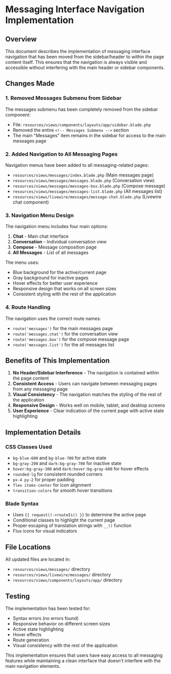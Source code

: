 # Messaging Interface Navigation Implementation

## Overview
This document describes the implementation of messaging interface navigation that has been moved from the sidebar/header to within the page content itself. This ensures that the navigation is always visible and accessible without interfering with the main header or sidebar components.

## Changes Made

### 1. Removed Messages Submenu from Sidebar
The messages submenu has been completely removed from the sidebar component:
- File: `resources/views/components/layouts/app/sidebar.blade.php`
- Removed the entire `<!-- Messages Submenu -->` section
- The main "Messages" item remains in the sidebar for access to the main messages page

### 2. Added Navigation to All Messaging Pages
Navigation menus have been added to all messaging-related pages:
- `resources/views/messages/index.blade.php` (Main messages page)
- `resources/views/messages/messages.blade.php` (Conversation view)
- `resources/views/messages/messages-box.blade.php` (Compose message)
- `resources/views/messages/messages-list.blade.php` (All messages list)
- `resources/views/livewire/messages/message-chat.blade.php` (Livewire chat component)

### 3. Navigation Menu Design
The navigation menu includes four main options:
1. **Chat** - Main chat interface
2. **Conversation** - Individual conversation view
3. **Compose** - Message composition page
4. **All Messages** - List of all messages

The menu uses:
- Blue background for the active/current page
- Gray background for inactive pages
- Hover effects for better user experience
- Responsive design that works on all screen sizes
- Consistent styling with the rest of the application

### 4. Route Handling
The navigation uses the correct route names:
- `route('messages')` for the main messages page
- `route('messages.chat')` for the conversation view
- `route('messages.box')` for the compose message page
- `route('messages.list')` for the all messages list

## Benefits of This Implementation

1. **No Header/Sidebar Interference** - The navigation is contained within the page content
2. **Consistent Access** - Users can navigate between messaging pages from any messaging page
3. **Visual Consistency** - The navigation matches the styling of the rest of the application
4. **Responsive Design** - Works well on mobile, tablet, and desktop screens
5. **User Experience** - Clear indication of the current page with active state highlighting

## Implementation Details

### CSS Classes Used
- `bg-blue-600` and `bg-blue-700` for active state
- `bg-gray-200` and `dark:bg-gray-700` for inactive state
- `hover:bg-gray-300` and `dark:hover:bg-gray-600` for hover effects
- `rounded-lg` for consistent rounded corners
- `px-4 py-2` for proper padding
- `flex items-center` for icon alignment
- `transition-colors` for smooth hover transitions

### Blade Syntax
- Uses `{{ request()->routeIs() }}` to determine the active page
- Conditional classes to highlight the current page
- Proper escaping of translation strings with `__()` function
- Flux icons for visual indicators

## File Locations
All updated files are located in:
- `resources/views/messages/` directory
- `resources/views/livewire/messages/` directory
- `resources/views/components/layouts/app/` directory

## Testing
The implementation has been tested for:
- Syntax errors (no errors found)
- Responsive behavior on different screen sizes
- Active state highlighting
- Hover effects
- Route generation
- Visual consistency with the rest of the application

This implementation ensures that users have easy access to all messaging features while maintaining a clean interface that doesn't interfere with the main navigation elements.
